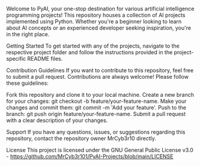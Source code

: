 Welcome to PyAI, your one-stop destination for various artificial intelligence programming projects! This repository houses a collection of AI projects implemented using Python. Whether you're a beginner looking to learn about AI concepts or an experienced developer seeking inspiration, you're in the right place.

Getting Started
To get started with any of the projects, navigate to the respective project folder and follow the instructions provided in the project-specific README files.

Contribution Guidelines
If you want to contribute to this repository, feel free to submit a pull request. Contributions are always welcome! Please follow these guidelines:

Fork this repository and clone it to your local machine.
Create a new branch for your changes: git checkout -b feature/your-feature-name.
Make your changes and commit them: git commit -m 'Add your feature'.
Push to the branch: git push origin feature/your-feature-name.
Submit a pull request with a clear description of your changes.

Support
If you have any questions, issues, or suggestions regarding this repository, contact the repository owner MrCyb3r10 directly.

License
This project is licensed under the GNU General Public License v3.0 - https://github.com/MrCyb3r101/PyAI-Projects/blob/main/LICENSE
